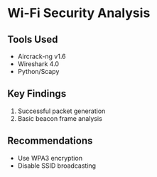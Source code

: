 # Wi-Fi Security Analysis

## Tools Used
- Aircrack-ng v1.6
- Wireshark 4.0
- Python/Scapy

## Key Findings
1. Successful packet generation
2. Basic beacon frame analysis

## Recommendations
- Use WPA3 encryption
- Disable SSID broadcasting
